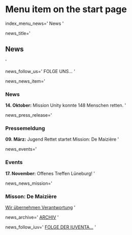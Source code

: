# Menu item on the start page
index_menu_news='
News
'

news_title='
## News
'

news_follow_us='
FOLGE UNS...
'

news_news_item='
### News

**14. Oktober:** Mission Unity konnte 148 Menschen retten.
'

news_press_release='
### Pressemeldung

**09. März:** Jugend Rettet startet Mission: De Maizière 
'

news_events='
### Events

**17. November:** Offenes Treffen Lüneburg!
'

news_news_mission='
### Misson: De Maizière

[Wir übernehmen Verantwortung](./mission)
'

news_archive='
[ARCHIV](./archive)
'

news_follow_iuv='
[FOLGE DER IUVENTA...](./about#iuventa)
'
